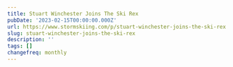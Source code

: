 ```yaml
---
title: Stuart Winchester Joins The Ski Rex
pubDate: '2023-02-15T00:00:00.000Z'
url: https://www.stormskiing.com/p/stuart-winchester-joins-the-ski-rex
slug: stuart-winchester-joins-the-ski-rex
description: ''
tags: []
changefreq: monthly
---
```


<!-- Add post content below -->
